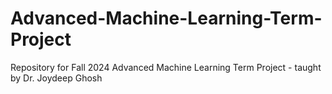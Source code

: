 # Advanced-Machine-Learning-Term-Project
Repository for Fall 2024 Advanced Machine Learning Term Project - taught by Dr. Joydeep Ghosh

